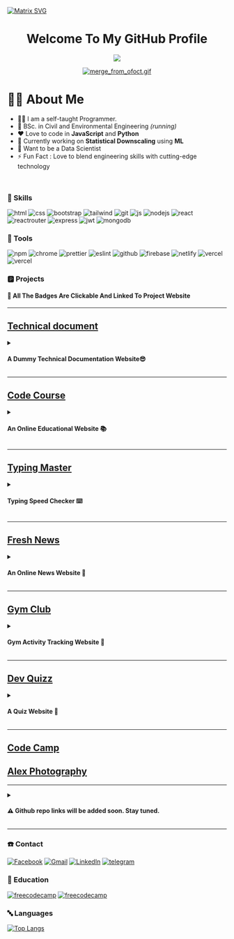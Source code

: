 [![Matrix SVG](https://raw.githubusercontent.com/rodrigograca31/rodrigograca31/master/matrix.svg)](https://www.youtube.com/watch?v=SDkAGkd4NLc) 

<h1 align="center">
  Welcome To My GitHub Profile
</h1>

<p align="center">
  <img src="https://www.codewars.com/users/sadat_saim/badges/small" />
</p>

<div align="center"> 
<a href="https://gifyu.com/image/SErGH"><img src="https://s4.gifyu.com/images/merge_from_ofoct.gif" alt="merge_from_ofoct.gif" border="0" /></a>
</div>

<!-- <div align="center"> 
<P>CodeWars Stat </p>
<a href="https://www.codewars.com/users/sadat_saim/badges/small"><img src="https://www.codewars.com/users/sadat_saim/badges/small" alt="merge_from_ofoct.gif" border="0" /></a>
</div> -->


# 🙎‍♂️ About Me

- 👨‍💻 I am a self-taught Programmer.
- 🏫 BSc. in Civil and Environmental Engineering *(running)*
- ❤️ Love to code in **JavaScript** and **Python**
- 🎲 Currently working on **Statistical Downscaling** using **ML**
- 🌱 Want to be a Data Scientist
- ⚡ Fun Fact : Love to blend engineering skills with cutting-edge technology
<br/>

###  🚀 Skills

![html](https://img.shields.io/badge/HTML5-E34F26?style=for-the-badge&logo=html5&logoColor=white)
![css](https://img.shields.io/badge/CSS3-1572B6?style=for-the-badge&logo=css3&logoColor=white)
![bootstrap](https://img.shields.io/badge/Bootstrap-563D7C?style=for-the-badge&logo=bootstrap&logoColor=white)
![tailwind](https://img.shields.io/badge/Tailwind_CSS-38B2AC?style=for-the-badge&logo=tailwind-css&logoColor=white)
![git](https://img.shields.io/badge/GIT-E44C30?style=for-the-badge&logo=git&logoColor=white)
![js](https://img.shields.io/badge/JavaScript-F7DF1E?style=for-the-badge&logo=JavaScript&logoColor=white)
![nodejs](https://img.shields.io/badge/Node.js-43853D?style=for-the-badge&logo=node.js&logoColor=white)
![react](https://img.shields.io/badge/React-20232A?style=for-the-badge&logo=react&logoColor=61DAFB)
![reactrouter](https://img.shields.io/badge/React_Router-CA4245?style=for-the-badge&logo=react-router&logoColor=white)
![express](	https://img.shields.io/badge/Express.js-404D59?style=for-the-badge)
![jwt](https://img.shields.io/badge/json%20web%20tokens-323330?style=for-the-badge&logo=json-web-tokens&logoColor=pink)
![mongodb](https://img.shields.io/badge/MongoDB-4EA94B?style=for-the-badge&logo=mongodb&logoColor=white)

### 🔧 Tools

![npm](https://img.shields.io/badge/npm-CB3837?style=for-the-badge&logo=npm&logoColor=white)
![chrome](https://img.shields.io/badge/Google_chrome-4285F4?style=for-the-badge&logo=Google-chrome&logoColor=white)
![prettier](https://img.shields.io/badge/prettier-1A2C34?style=for-the-badge&logo=prettier&logoColor=F7BA3E)
![eslint](https://img.shields.io/badge/eslint-3A33D1?style=for-the-badge&logo=eslint&logoColor=white)
![github](https://img.shields.io/badge/GitHub-100000?style=for-the-badge&logo=github&logoColor=white)
![firebase](https://img.shields.io/badge/Firebase-039BE5?style=for-the-badge&logo=Firebase&logoColor=white)
![netlify](https://img.shields.io/badge/Netlify-00C7B7?style=for-the-badge&logo=netlify&logoColor=white)
![vercel](https://img.shields.io/badge/Visual_Studio_Code-0078D4?style=for-the-badge&logo=visual%20studio%20code&logoColor=white)
![vercel](https://img.shields.io/badge/Vercel-000000?style=for-the-badge&logo=vercel&logoColor=white)

### 🅿️ Projects
#### 🚨 All The Badges Are Clickable And Linked To Project Website

***

## [Technical document](https://sadat-saim.github.io/technical_document/)
<details><summary><h4>A Dummy Technical Documentation Website😎</h4></summary>
 A dummy technical documentation website created for FreeCodeCamp responsive web design course. I build this website with vanilla HTML, CSS and learned about css positioning, flexbox and responsive design  😋.
</details>

***

## [Code Course](https://coursecode.netlify.app/)
<details><summary><h4>An Online Educational Website 📚</h4></summary>
 An online educational website created using HTML and Bootstrap. Only used bootstrap classes for styling as a challenge. So, the ui looks typical Bootstrapy 😕.
</details>

***

## [Typing Master](https://sadat-saim.github.io/typing/)
<details><summary><h4>Typing Speed Checker ⌨️</h4></summary>
 A website to check your typing speed. Created using vanilla HTML, Skeleton CSS for the UI and JavaScript for interactions. I've implemented dark mode, light mode and different accent colors for theming. I've learned about DOM, Events while creating this project.
</details>

***

## [Fresh News](http://fresh-news24.netlify.app/)
<details><summary><h4>An Online News Website 📰</h4></summary>
 A news website created using HTML, CSS, Bootstrap, Vanilla JavaScript. I've used a api to get news dynamically and injected the data in the HTML document using DOM. While working on this project I've learned more about DOM, API, Fetch API, Template literals and also learned ES6 arrow functions etc. For better UX added a loader. This project helped me to realize how different JS frameworks like React, Angular, Vue makes our life easier 😮‍💨.
</details>

***

## [Gym Club](https://gymclubactivity.netlify.app/)
<details><summary><h4>Gym Activity Tracking Website 💪</h4></summary>
 My first React project or journey to the React world 😊. Gym activity tracker website created using React, Bootstrap. Learned about JSX, React, ES6 and LocalStorage.
</details>

***

## [Dev Quizz](http://devquizzz.netlify.app/)
<details><summary><h4>A Quiz Website 🤔</h4></summary>
Another React project 🫠. An online quiz website to test your HTML, CSS, JS and React skills. For the UI I've used Tailwind CSS, Daisy UI and React. Used an api to load the quizzes and show it in the UI and used Rechart to show a simple chart. Learned about differen React hooks and states. 
</details>

***
## [Code Camp](https://code-camp-a4e9c.web.app/)
## [Alex Photography](https://alex-97d5a.web.app/)

***
<details><summary><h4>⚠️ Github repo links will be added soon. Stay tuned.</h4></summary>
Some of the projects featured in here are done for a bootcamp I am currently doing and thats why the repos are private. 
</details>

***


### ☎️ Contact
[![Facebook](https://img.shields.io/badge/Facebook-1877F2?style=for-the-badge&logo=facebook&logoColor=white)](https://www.facebook.com/sadat.saim.50)
[![Gmail](https://img.shields.io/badge/Gmail-D14836?style=for-the-badge&logo=gmail&logoColor=white)](saimk861@gamil.com)
[![LinkedIn](https://img.shields.io/badge/LinkedIn-0077B5?style=for-the-badge&logo=linkedin&logoColor=white)](https://www.linkedin.com/in/sadat-saim-8769031a7/)
[![telegram](https://img.shields.io/badge/Telegram-2CA5E0?style=for-the-badge&logo=telegram&logoColor=white)](https://t.me/sadat_saim)

### 🧮 Education
[![freecodecamp](https://img.shields.io/badge/freecodecamp-27273D?style=for-the-badge&logo=freecodecamp&logoColor=white)](https://www.freecodecamp.org/sadat_saim)
[![freecodecamp](https://img.shields.io/badge/Codewars-B1361E?style=for-the-badge&logo=Codewars&logoColor=white)](https://www.codewars.com/users/sadat_saim)

### 🔤 Languages
[![Top Langs](https://github-readme-stats.vercel.app/api/top-langs/?username=sadat-saim&layout=compact&theme=radical)](https://github.com/anuraghazra/github-readme-stats)



<!---
sadat-saim/sadat-saim is a ✨ special ✨ repository because its `README.md` (this file) appears on your GitHub profile.
You can click the Preview link to take a look at your changes.
--->
